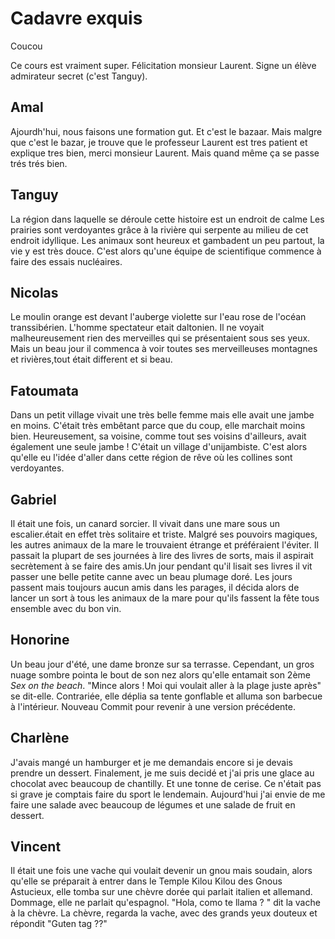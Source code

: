 # Cadavre exquis

Coucou

Ce cours est vraiment super. Félicitation monsieur Laurent. Signe un élève admirateur secret (c'est Tanguy).

## Amal

Ajourdh'hui, nous faisons une formation gut.
Et c'est le bazaar. Mais malgre que c'est le bazar, je trouve que le professeur Laurent est tres patient et explique tres bien, merci monsieur Laurent.
Mais quand même ça se passe trés trés bien.

## Tanguy

La région dans laquelle se déroule cette histoire est un endroit de calme Les prairies sont verdoyantes grâce à la rivière qui serpente au milieu de cet endroit idyllique. Les animaux sont heureux et gambadent un peu partout, la vie y est très douce. C'est alors qu'une équipe de scientifique commence à faire des essais nucléaires.

## Nicolas

Le moulin orange est devant l'auberge violette sur l'eau rose de l'océan transsibérien.
L'homme spectateur etait daltonien. Il ne voyait malheureusement rien des merveilles qui se présentaient sous ses yeux.
Mais un beau jour il commenca à voir toutes ses merveilleuses montagnes et rivières,tout était different et si beau.

## Fatoumata

Dans un petit village vivait une très belle femme mais elle avait une jambe en moins. C'était très embêtant parce que du coup, elle marchait moins bien. Heureusement, sa voisine, comme tout ses voisins d'ailleurs, avait également une seule jambe ! C'était un village d'unijambiste. C'est alors qu'elle eu l'idée d'aller dans cette région de rêve où les collines sont verdoyantes.

## Gabriel

Il était une fois, un canard sorcier. Il vivait dans une mare sous un escalier.était en effet très solitaire et triste. Malgré ses pouvoirs magiques, les autres animaux de la mare le trouvaient étrange et préféraient l'éviter. Il passait la plupart de ses journées à lire des livres de sorts, mais il aspirait secrètement à se faire des amis.Un jour pendant qu'il lisait ses livres il vit passer une belle petite canne avec un beau plumage doré. Les jours passent mais toujours aucun amis dans les parages, il décida alors de lancer un sort à tous les animaux de la mare pour qu'ils fassent la fête tous ensemble avec du bon vin.

## Honorine

Un beau jour d'été, une dame bronze sur sa terrasse. Cependant, un gros nuage sombre pointa le bout de son nez alors qu'elle entamait son 2ème *Sex on the beach*.
"Mince alors ! Moi qui voulait aller à la plage juste après" se dit-elle. Contrariée, elle déplia sa tente gonflable et alluma son barbecue à l'intérieur. Nouveau Commit pour revenir à une version précédente.

## Charlène

J'avais mangé un hamburger et je me demandais encore si je devais prendre un dessert. Finalement, je me suis decidé et j'ai pris une glace au chocolat avec beaucoup de chantilly. Et une tonne de cerise. Ce n'était pas si grave je comptais faire du sport le lendemain. Aujourd'hui j'ai envie de me faire une salade avec beaucoup de légumes et une salade de fruit en dessert.

## Vincent

Il était une fois une vache qui voulait devenir un gnou mais soudain, alors qu'elle se préparait à entrer dans le Temple Kilou Kilou des Gnous Astucieux, elle tomba sur une chèvre dorée qui parlait italien et allemand. Dommage, elle ne parlait qu'espagnol.
"Hola, como te llama ? " dit la vache à la chèvre. La chèvre, regarda la vache, avec des grands yeux douteux et répondit "Guten tag ??"